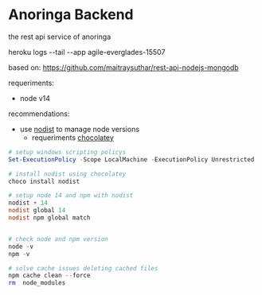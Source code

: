 # Anoringa Backend
the rest api service of anoringa


heroku logs --tail --app agile-everglades-15507

based on:
https://github.com/maitraysuthar/rest-api-nodejs-mongodb




requeriments:
- node v14
    
    
recommendations:
- use [nodist](https://chocolatey.org/install#individual) to manage node versions
  - requeriments [chocolatey](https://chocolatey.org/install#individual)

```Powershell
# setup windows scripting policys
Set-ExecutionPolicy -Scope LocalMachine -ExecutionPolicy Unrestricted

# install nodist using chocolatey
choco install nodist

# setup node 14 and npm with nodist
nodist + 14
nodist global 14
nodist npm global match


# check node and npm version
node -v
npm -v

# solve cache issues deleting cached files
npm cache clean --force
rm  node_modules
```